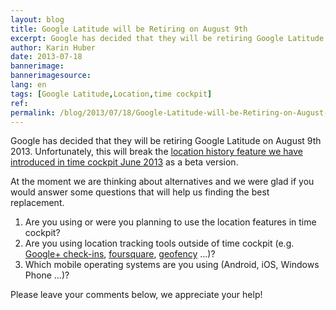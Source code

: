```yaml
---
layout: blog
title: Google Latitude will be Retiring on August 9th
excerpt: Google has decided that they will be retiring Google Latitude on August 9th. Unfortunately, this will break the location history feature we have introduced in time cockpit version June 2013.
author: Karin Huber
date: 2013-07-18
bannerimage: 
bannerimagesource: 
lang: en
tags: [Google Latitude,Location,time cockpit]
ref: 
permalink: /blog/2013/07/18/Google-Latitude-will-be-Retiring-on-August-9th
---
```


<p>Google has decided that they will be retiring Google Latitude on August 9th 2013. Unfortunately, this will break the <a href="/blog/2013/05/31/Whats-New-in-Version-June-2013" title="Location History in Time Cockpit">location history feature we have introduced in time cockpit June 2013</a> as a beta version.</p><p>At the moment we are thinking about alternatives and we were glad if you would answer some questions that will help us finding the best replacement.</p><ol>
  <li>Are you using or were you planning to use the location features in time cockpit?</li>
  <li>Are you using location tracking tools outside of time cockpit (e.g. <a href="https://support.google.com/gmm/answer/1650350?hl=en" title="Google+ Check-Ins" target="_blank">Google+ check-ins</a>, <a href="https://foursquare.com/" title="Foursquare" target="_blank">foursquare</a>, <a href="http://www.geofency.com/" title="Geofency" target="_blank">geofency</a> …)?</li>
  <li>Which mobile operating systems are you using (Android, iOS, Windows Phone …)?</li>
</ol><p>Please leave your comments below, we appreciate your help!</p>